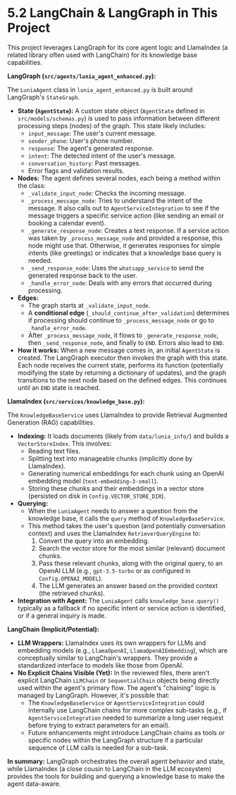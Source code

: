 # 5.2 LangChain & LangGraph in This Project

This project leverages LangGraph for its core agent logic and LlamaIndex (a related library often used with LangChain) for its knowledge base capabilities.

**LangGraph (`src/agents/lunia_agent_enhanced.py`):**

The `LuniaAgent` class in `lunia_agent_enhanced.py` is built around LangGraph's `StateGraph`.

*   **State (`AgentState`):** A custom state object (`AgentState` defined in `src/models/schemas.py`) is used to pass information between different processing steps (nodes) of the graph. This state likely includes:
    *   `input_message`: The user's current message.
    *   `sender_phone`: User's phone number.
    *   `response`: The agent's generated response.
    *   `intent`: The detected intent of the user's message.
    *   `conversation_history`: Past messages.
    *   Error flags and validation results.
*   **Nodes:** The agent defines several nodes, each being a method within the class:
    *   `_validate_input_node`: Checks the incoming message.
    *   `_process_message_node`: Tries to understand the intent of the message. It also calls out to `AgentServiceIntegration` to see if the message triggers a specific service action (like sending an email or booking a calendar event).
    *   `_generate_response_node`: Creates a text response. If a service action was taken by `_process_message_node` and provided a response, this node might use that. Otherwise, it generates responses for simple intents (like greetings) or indicates that a knowledge base query is needed.
    *   `_send_response_node`: Uses the `whatsapp_service` to send the generated response back to the user.
    *   `_handle_error_node`: Deals with any errors that occurred during processing.
*   **Edges:**
    *   The graph starts at `_validate_input_node`.
    *   A **conditional edge** (`_should_continue_after_validation`) determines if processing should continue to `_process_message_node` or go to `_handle_error_node`.
    *   After `_process_message_node`, it flows to `_generate_response_node`, then `_send_response_node`, and finally to `END`. Errors also lead to `END`.
*   **How it works:** When a new message comes in, an initial `AgentState` is created. The LangGraph executor then invokes the graph with this state. Each node receives the current state, performs its function (potentially modifying the state by returning a dictionary of updates), and the graph transitions to the next node based on the defined edges. This continues until an `END` state is reached.

**LlamaIndex (`src/services/knowledge_base.py`):**

The `KnowledgeBaseService` uses LlamaIndex to provide Retrieval Augmented Generation (RAG) capabilities.

*   **Indexing:** It loads documents (likely from `data/lunia_info/`) and builds a `VectorStoreIndex`. This involves:
    *   Reading text files.
    *   Splitting text into manageable chunks (implicitly done by LlamaIndex).
    *   Generating numerical embeddings for each chunk using an OpenAI embedding model (`text-embedding-3-small`).
    *   Storing these chunks and their embeddings in a vector store (persisted on disk in `Config.VECTOR_STORE_DIR`).
*   **Querying:**
    *   When the `LuniaAgent` needs to answer a question from the knowledge base, it calls the `query` method of `KnowledgeBaseService`.
    *   This method takes the user's question (and potentially conversation context) and uses the LlamaIndex `RetrieverQueryEngine` to:
        1.  Convert the query into an embedding.
        2.  Search the vector store for the most similar (relevant) document chunks.
        3.  Pass these relevant chunks, along with the original query, to an OpenAI LLM (e.g., `gpt-3.5-turbo` or as configured in `Config.OPENAI_MODEL`).
        4.  The LLM generates an answer based on the provided context (the retrieved chunks).
*   **Integration with Agent:** The `LuniaAgent` calls `knowledge_base.query()` typically as a fallback if no specific intent or service action is identified, or if a general inquiry is made.

**LangChain (Implicit/Potential):**

*   **LLM Wrappers:** LlamaIndex uses its own wrappers for LLMs and embedding models (e.g., `LlamaOpenAI`, `LlamaOpenAIEmbedding`), which are conceptually similar to LangChain's wrappers. They provide a standardized interface to models like those from OpenAI.
*   **No Explicit Chains Visible (Yet):** In the reviewed files, there aren't explicit LangChain `LLMChain` or `SequentialChain` objects being directly used within the agent's primary flow. The agent's "chaining" logic is managed by LangGraph. However, it's possible that:
    *   The `KnowledgeBaseService` or `AgentServiceIntegration` could internally use LangChain chains for more complex sub-tasks (e.g., if `AgentServiceIntegration` needed to summarize a long user request before trying to extract parameters for an email).
    *   Future enhancements might introduce LangChain chains as tools or specific nodes within the LangGraph structure if a particular sequence of LLM calls is needed for a sub-task.

**In summary:** LangGraph orchestrates the overall agent behavior and state, while LlamaIndex (a close cousin to LangChain in the LLM ecosystem) provides the tools for building and querying a knowledge base to make the agent data-aware.
